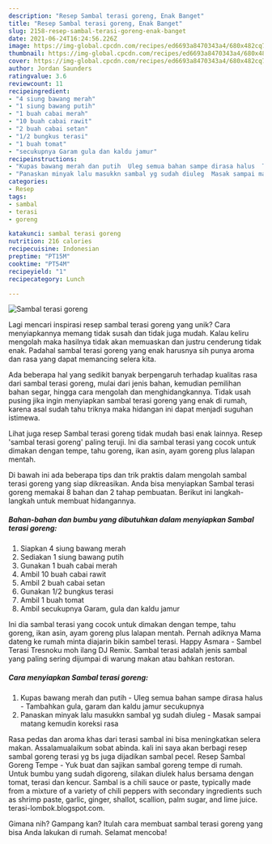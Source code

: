 ```yaml
---
description: "Resep Sambal terasi goreng, Enak Banget"
title: "Resep Sambal terasi goreng, Enak Banget"
slug: 2158-resep-sambal-terasi-goreng-enak-banget
date: 2021-06-24T16:24:56.226Z
image: https://img-global.cpcdn.com/recipes/ed6693a8470343a4/680x482cq70/sambal-terasi-goreng-foto-resep-utama.jpg
thumbnail: https://img-global.cpcdn.com/recipes/ed6693a8470343a4/680x482cq70/sambal-terasi-goreng-foto-resep-utama.jpg
cover: https://img-global.cpcdn.com/recipes/ed6693a8470343a4/680x482cq70/sambal-terasi-goreng-foto-resep-utama.jpg
author: Jordan Saunders
ratingvalue: 3.6
reviewcount: 11
recipeingredient:
- "4 siung bawang merah"
- "1 siung bawang putih"
- "1 buah cabai merah"
- "10 buah cabai rawit"
- "2 buah cabai setan"
- "1/2 bungkus terasi"
- "1 buah tomat"
- "secukupnya Garam gula dan kaldu jamur"
recipeinstructions:
- "Kupas bawang merah dan putih  Uleg semua bahan sampe dirasa halus  Tambahkan gula, garam dan kaldu jamur secukupnya"
- "Panaskan minyak lalu masukkn sambal yg sudah diuleg  Masak sampai matang kemudin koreksi rasa"
categories:
- Resep
tags:
- sambal
- terasi
- goreng

katakunci: sambal terasi goreng 
nutrition: 216 calories
recipecuisine: Indonesian
preptime: "PT15M"
cooktime: "PT54M"
recipeyield: "1"
recipecategory: Lunch

---
```



![Sambal terasi goreng](https://img-global.cpcdn.com/recipes/ed6693a8470343a4/680x482cq70/sambal-terasi-goreng-foto-resep-utama.jpg)

Lagi mencari inspirasi resep sambal terasi goreng yang unik? Cara menyiapkannya memang tidak susah dan tidak juga mudah. Kalau keliru mengolah maka hasilnya tidak akan memuaskan dan justru cenderung tidak enak. Padahal sambal terasi goreng yang enak harusnya sih punya aroma dan rasa yang dapat memancing selera kita.

Ada beberapa hal yang sedikit banyak berpengaruh terhadap kualitas rasa dari sambal terasi goreng, mulai dari jenis bahan, kemudian pemilihan bahan segar, hingga cara mengolah dan menghidangkannya. Tidak usah pusing jika ingin menyiapkan sambal terasi goreng yang enak di rumah, karena asal sudah tahu triknya maka hidangan ini dapat menjadi suguhan istimewa.

Lihat juga resep Sambal terasi goreng tidak mudah basi enak lainnya. Resep &#39;sambal terasi goreng&#39; paling teruji. Ini dia sambal terasi yang cocok untuk dimakan dengan tempe, tahu goreng, ikan asin, ayam goreng plus lalapan mentah.


Di bawah ini ada beberapa tips dan trik praktis dalam mengolah sambal terasi goreng yang siap dikreasikan. Anda bisa menyiapkan Sambal terasi goreng memakai 8 bahan dan 2 tahap pembuatan. Berikut ini langkah-langkah untuk membuat hidangannya.

<!--inarticleads1-->

##### Bahan-bahan dan bumbu yang dibutuhkan dalam menyiapkan Sambal terasi goreng:

1. Siapkan 4 siung bawang merah
1. Sediakan 1 siung bawang putih
1. Gunakan 1 buah cabai merah
1. Ambil 10 buah cabai rawit
1. Ambil 2 buah cabai setan
1. Gunakan 1/2 bungkus terasi
1. Ambil 1 buah tomat
1. Ambil secukupnya Garam, gula dan kaldu jamur


Ini dia sambal terasi yang cocok untuk dimakan dengan tempe, tahu goreng, ikan asin, ayam goreng plus lalapan mentah. Pernah adiknya Mama dateng ke rumah minta diajarin bikin sambel terasi. Happy Asmara - Sambel Terasi Tresnoku moh ilang DJ Remix. Sambal terasi adalah jenis sambal yang paling sering dijumpai di warung makan atau bahkan restoran. 

<!--inarticleads2-->

##### Cara menyiapkan Sambal terasi goreng:

1. Kupas bawang merah dan putih  - Uleg semua bahan sampe dirasa halus  - Tambahkan gula, garam dan kaldu jamur secukupnya
1. Panaskan minyak lalu masukkn sambal yg sudah diuleg  - Masak sampai matang kemudin koreksi rasa


Rasa pedas dan aroma khas dari terasi sambal ini bisa meningkatkan selera makan. Assalamualaikum sobat abinda. kali ini saya akan berbagi resep sambal goreng terasi yg bs juga dijadikan sambal pecel. Resep Sambal Goreng Tempe - Yuk buat dan sajikan sambal goreng tempe di rumah. Untuk bumbu yang sudah digoreng, silakan diulek halus bersama dengan tomat, terasi dan kencur. Sambal is a chili sauce or paste, typically made from a mixture of a variety of chili peppers with secondary ingredients such as shrimp paste, garlic, ginger, shallot, scallion, palm sugar, and lime juice. terasi-lombok.blogspot.com. 

Gimana nih? Gampang kan? Itulah cara membuat sambal terasi goreng yang bisa Anda lakukan di rumah. Selamat mencoba!
